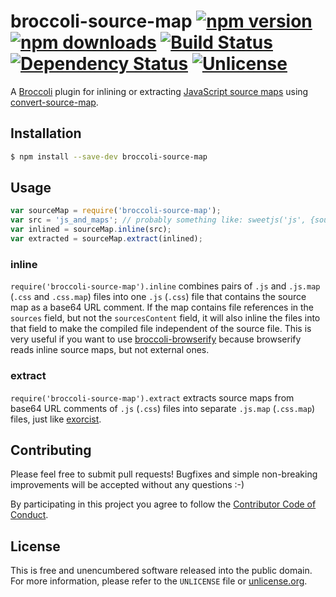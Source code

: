 # broccoli-source-map [![npm version](https://img.shields.io/npm/v/broccoli-source-map.svg?style=flat)](https://www.npmjs.org/package/broccoli-source-map) [![npm downloads](https://img.shields.io/npm/dm/broccoli-source-map.svg?style=flat)](https://www.npmjs.org/package/broccoli-source-map) [![Build Status](https://img.shields.io/travis/myfreeweb/broccoli-source-map.svg?style=flat)](https://travis-ci.org/myfreeweb/broccoli-source-map) [![Dependency Status](https://img.shields.io/gemnasium/myfreeweb/broccoli-source-map.svg?style=flat)](https://gemnasium.com/myfreeweb/broccoli-source-map) [![Unlicense](https://img.shields.io/badge/un-license-green.svg?style=flat)](http://unlicense.org)

A [Broccoli] plugin for inlining or extracting [JavaScript source maps] using [convert-source-map].

[Broccoli]: https://github.com/broccolijs/broccoli
[JavaScript source maps]: http://www.html5rocks.com/en/tutorials/developertools/sourcemaps/
[convert-source-map]: https://www.npmjs.org/package/convert-source-map

## Installation

```bash
$ npm install --save-dev broccoli-source-map
```

## Usage

```js
var sourceMap = require('broccoli-source-map');
var src = 'js_and_maps'; // probably something like: sweetjs('js', {sourceMap: true, readableNames: true});
var inlined = sourceMap.inline(src);
var extracted = sourceMap.extract(inlined);
```

### inline

`require('broccoli-source-map').inline` combines pairs of `.js` and `.js.map` (`.css` and `.css.map`) files into one `.js` (`.css`) file that contains the source map as a base64 URL comment.
If the map contains file references in the `sources` field, but not the `sourcesContent` field, it will also inline the files into that field to make the compiled file independent of the source file.
This is very useful if you want to use [broccoli-browserify] because browserify reads inline source maps, but not external ones.

[broccoli-browserify]: https://github.com/gingerhendrix/broccoli-browserify

### extract

`require('broccoli-source-map').extract` extracts source maps from base64 URL comments of `.js` (`.css`) files into separate `.js.map` (`.css.map`) files, just like [exorcist].

[exorcist]: https://github.com/thlorenz/exorcist

## Contributing

Please feel free to submit pull requests!
Bugfixes and simple non-breaking improvements will be accepted without any questions :-)

By participating in this project you agree to follow the [Contributor Code of Conduct](http://contributor-covenant.org/version/1/1/0/).

## License

This is free and unencumbered software released into the public domain.  
For more information, please refer to the `UNLICENSE` file or [unlicense.org](http://unlicense.org).
